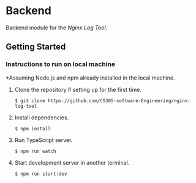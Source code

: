 # Backend
Backend module for the *Nginx Log Tool*.

## Getting Started

### Instructions to run on local machine
*Assuming Node.js and npm already installed in the local machine.
1. Clone the repository if setting up for the first time.
   
   ```$ git clone https://github.com/CS305-software-Engineering/nginx-log-tool ```

2. Install dependencies.
   
   ```$ npm install```

3. Run TypeScript server.

    ```$ npm run watch```

4. Start development server in another terminal.
   
   ```$ npm run start:dev```
